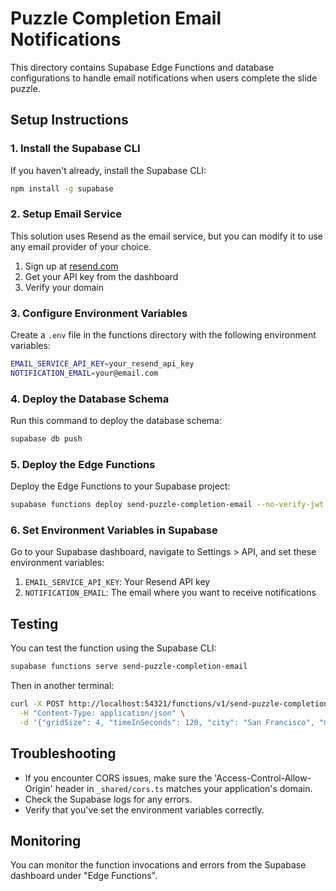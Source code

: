 # Puzzle Completion Email Notifications

This directory contains Supabase Edge Functions and database configurations to handle email notifications when users complete the slide puzzle.

## Setup Instructions

### 1. Install the Supabase CLI

If you haven't already, install the Supabase CLI:

```bash
npm install -g supabase
```

### 2. Setup Email Service

This solution uses Resend as the email service, but you can modify it to use any email provider of your choice.

1. Sign up at [resend.com](https://resend.com)
2. Get your API key from the dashboard
3. Verify your domain

### 3. Configure Environment Variables

Create a `.env` file in the functions directory with the following environment variables:

```bash
EMAIL_SERVICE_API_KEY=your_resend_api_key
NOTIFICATION_EMAIL=your@email.com
```

### 4. Deploy the Database Schema

Run this command to deploy the database schema:

```bash
supabase db push
```

### 5. Deploy the Edge Functions

Deploy the Edge Functions to your Supabase project:

```bash
supabase functions deploy send-puzzle-completion-email --no-verify-jwt
```

### 6. Set Environment Variables in Supabase

Go to your Supabase dashboard, navigate to Settings > API, and set these environment variables:

1. `EMAIL_SERVICE_API_KEY`: Your Resend API key
2. `NOTIFICATION_EMAIL`: The email where you want to receive notifications

## Testing

You can test the function using the Supabase CLI:

```bash
supabase functions serve send-puzzle-completion-email
```

Then in another terminal:

```bash
curl -X POST http://localhost:54321/functions/v1/send-puzzle-completion-email \
  -H "Content-Type: application/json" \
  -d '{"gridSize": 4, "timeInSeconds": 120, "city": "San Francisco", "moveCount": 42}'
```

## Troubleshooting

- If you encounter CORS issues, make sure the 'Access-Control-Allow-Origin' header in `_shared/cors.ts` matches your application's domain.
- Check the Supabase logs for any errors.
- Verify that you've set the environment variables correctly.

## Monitoring

You can monitor the function invocations and errors from the Supabase dashboard under "Edge Functions".
